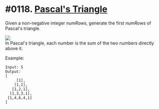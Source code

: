 # #0118. [Pascal's Triangle](https://leetcode.com/problems/pascals-triangle/description/) 

Given a non-negative integer _numRows_, generate the first _numRows_ of Pascal's triangle.

![][1]  
In Pascal's triangle, each number is the sum of the two numbers directly above it.

Example:
    
    
    
    Input: 5
    Output:
    [
         [1],
        [1,1],
       [1,2,1],
      [1,3,3,1],
     [1,4,6,4,1]
    ]
    

[1]: https://upload.wikimedia.org/wikipedia/commons/0/0d/PascalTriangleAnimated2.gif